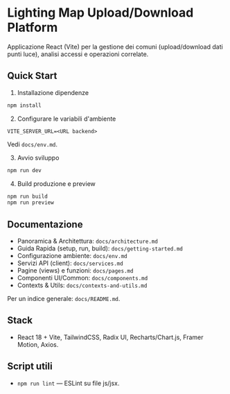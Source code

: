 # Lighting Map Upload/Download Platform

Applicazione React (Vite) per la gestione dei comuni (upload/download dati punti luce), analisi accessi e operazioni correlate.

## Quick Start

1. Installazione dipendenze
```bash
npm install
```

2. Configurare le variabili d'ambiente
```
VITE_SERVER_URL=<URL backend>
```
Vedi `docs/env.md`.

3. Avvio sviluppo
```bash
npm run dev
```

4. Build produzione e preview
```bash
npm run build
npm run preview
```

## Documentazione

- Panoramica & Architettura: `docs/architecture.md`
- Guida Rapida (setup, run, build): `docs/getting-started.md`
- Configurazione ambiente: `docs/env.md`
- Servizi API (client): `docs/services.md`
- Pagine (views) e funzioni: `docs/pages.md`
- Componenti UI/Common: `docs/components.md`
- Contexts & Utils: `docs/contexts-and-utils.md`

Per un indice generale: `docs/README.md`.

## Stack
- React 18 + Vite, TailwindCSS, Radix UI, Recharts/Chart.js, Framer Motion, Axios.

## Script utili
- `npm run lint` — ESLint su file js/jsx.

